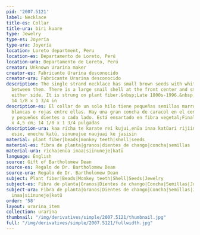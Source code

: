 ```yaml
---
pid: '2007.5121'
label: Necklace
title-es: Collar
title-ura: biri kuare
type: Jewelry
type-es: Joyería
type-ura: Joyería
location: Loreto department, Peru
location-es: Departamento de Loreto, Perú
location-ura: Departamento de Loreto, Perú
creator: Unknown Urarina maker
creator-es: Fabricante Urarina desconocido
creator-ura: Fabricante Urarina desconocido
description: The single strand necklace has small brown seeds with white or red beads
  between them. There is a large snail shell at the front center and small teeth on
  either side. It is strung on plant fiber.&nbsp;Late 1800s-1996.&nbsp;36 x 4.5 cm;
  14 1/8 x 1 3/4 in
description-es: El collar de un solo hilo tiene pequeñas semillas marrones con cuentas
  blancas o rojas entre ellas. Hay una gran concha de caracol en el centro frontal
  y pequeños dientes a cada lado. Está ensartado en fibra vegetal;Finales de 1800-1996;36
  x 4,5 cm; 14 1/8 x 1 3/4 pulgadas
description-ura: kaa richa te karate rei kujui,enüa inaa katüari rijiinanai, richa
  esie, enechu katü, sinunujue naujuai ke jasisin
material: plant fiber|beads|monkey teeth|shell|seeds
material-es: fibra de planta|granos|dientes de chango|concha|semillas
material-ura: richa|enüa inaa|siinuneje|katü
language: English
source: Gift of Bartholomew Dean
source-es: Regalo de Dr. Bartholomew Dean
source-ura: Regalo de Dr. Bartholomew Dean
subject: Plant fiber|Beads|Monkey teeth|Shell|Seeds|Jewelry
subject-es: Fibra de planta|Granos|Dientes de chango|Concha|Semillas|Joyería
subject-ura: Fibra de planta|Granos|Dientes de chango|Concha|Semillas|Joyería|richa|enüa
  inaa|siinuneje|katü
order: '58'
layout: urarina_item
collection: urarina
thumbnail: "/img/derivatives/simple/2007.5121/thumbnail.jpg"
full: "/img/derivatives/simple/2007.5121/fullwidth.jpg"
---
```

